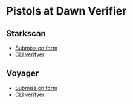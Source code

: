 # Pistols at Dawn Verifier

## Starkscan

* [Submission form](https://docs.google.com/forms/d/e/1FAIpQLSdqBJ311bP7VdYanA4S778LzWS0c_6nEi0yeaeCRvTM9cJPaA/viewform)
* [CLI verifyer](https://github.com/NethermindEth/starknet-contract-verifier)

## Voyager

* [Submission form](https://docs.google.com/forms/d/e/1FAIpQLSfC1MfNJMviRPARsVSZd68luyXUuPfuxPcSWK7Et4SP52733Q/viewform)
* [CLI verifyer](https://github.com/NethermindEth/starknet-contract-verifier)
